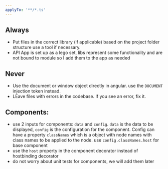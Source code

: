 ```yaml
---
applyTo: '**/*.ts'
---
```


## Always

- Put files in the correct library (if applicable) based on the project folder structure use a tool if necessary.
- API App is set up as a lego set, libs represent some functionality and are not bound to module so I add them to the app as needed

## Never

- Use the document or window object directly in angular. use the `DOCUMENT` injection token instead.
- LEave files with errors in the codebase. If you see an error, fix it.

## Components:

- use 2 inputs for components: `data` and `config`. `data` is the data to be displayed, `config` is the configuration for the component. Config can have a property `classNames` which is a object with node names with class names to be applied to the node. use `config.classNames.host` for base component
- use the `host` property in the component decorator instead of hostbinding decorator
- do not worry about unit tests for components, we will add them later
